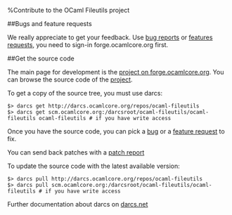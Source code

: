 %Contribute to the OCaml Fileutils project

##Bugs and feature requests

We really appreciate to get your feedback. Use [bug reports][] or
[features requests][], you need to sign-in forge.ocamlcore.org first.

  [bug reports]: https://forge.ocamlcore.org/tracker/?func=add&group_id=128&atid=589
  [features requests]: https://forge.ocamlcore.org/tracker/?atid=592&group_id=128&func=add

##Get the source code

The main page for development is the [project on forge.ocamlcore.org][].
You can browse the source code of the [project][].

  [project on forge.ocamlcore.org]: http://forge.ocamlcore.org/projects/ocaml-fileutils
  [project]: http://darcs.ocamlcore.org/cgi-bin/darcsweb.cgi?r=ocaml-fileutils;a=summary

To get a copy of the source tree, you must use darcs:

    $> darcs get http://darcs.ocamlcore.org/repos/ocaml-fileutils
    $> darcs get scm.ocamlcore.org:/darcsroot/ocaml-fileutils/ocaml-fileutils ocaml-fileutils # if you have write access

Once you have the source code, you can pick a [bug][] or a [feature request][] to fix.

  [bug]: https://forge.ocamlcore.org/tracker/?func=browse&group_id=128&atid=589
  [feature request]: https://forge.ocamlcore.org/tracker/?atid=592&group_id=128&func=browse

You can send back patches with a [patch report][]

  [patch report]: https://forge.ocamlcore.org/tracker/?func=add&group_id=128&atid=591


To update the source code with the latest available version:

    $> darcs pull http://darcs.ocamlcore.org/repos/ocaml-fileutils
    $> darcs pull scm.ocamlcore.org:/darcsroot/ocaml-fileutils/ocaml-fileutils # if you have write access

Further documentation about darcs on [darcs.net](http://darcs.net/manual/)

